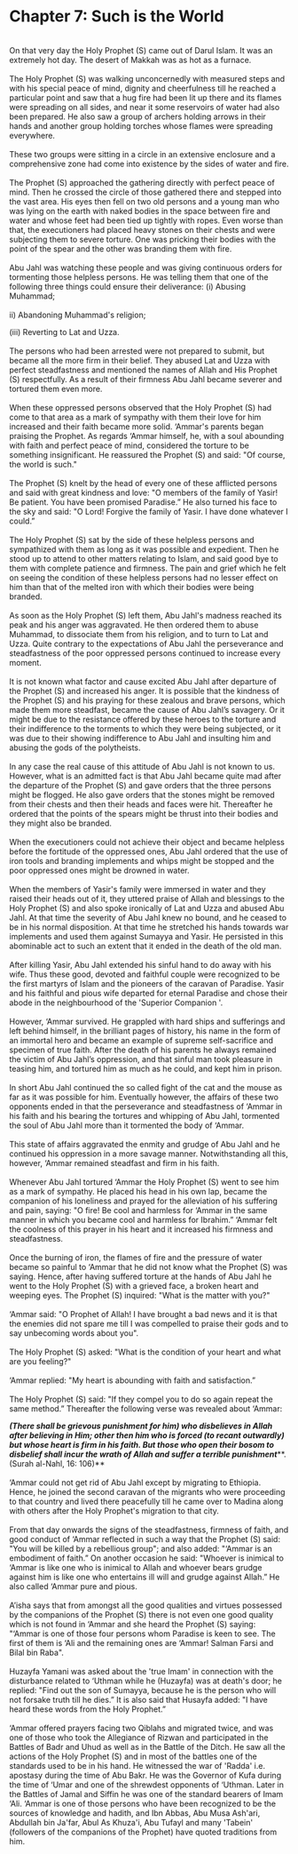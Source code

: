 Chapter 7: Such is the World
============================

   
 On that very day the Holy Prophet (S) came out of Darul Islam. It was
an extremely hot day. The desert of Makkah was as hot as a furnace.  
    
 The Holy Prophet (S) was walking unconcernedly with measured steps and
with his special peace of mind, dignity and cheerfulness till he reached
a particular point and saw that a hug fire had been lit up there and its
flames were spreading on all sides, and near it some reservoirs of water
had also been prepared. He also saw a group of archers holding arrows in
their hands and another group holding torches whose flames were
spreading everywhere.  
    
 These two groups were sitting in a circle in an extensive enclosure and
a comprehensive zone had come into existence by the sides of water and
fire.  
    
 The Prophet (S) approached the gathering directly with perfect peace of
mind. Then he crossed the circle of those gathered there and stepped
into the vast area. His eyes then fell on two old persons and a young
man who was lying on the earth with naked bodies in the space between
fire and water and whose feet had been tied up tightly with ropes. Even
worse than that, the executioners had placed heavy stones on their
chests and were subjecting them to severe torture. One was pricking
their bodies with the point of the spear and the other was branding them
with fire.  
    
 Abu Jahl was watching these people and was giving continuous orders for
tormenting those helpless persons. He was telling them that one of the
following three things could ensure their deliverance: (i) Abusing
Muhammad;  
    
 ii) Abandoning Muhammad's religion;

(iii) Reverting to Lat and Uzza.  
    
 The persons who had been arrested were not prepared to submit, but
became all the more firm in their belief. They abused Lat and Uzza with
perfect steadfastness and mentioned the names of Allah and His Prophet
(S) respectfully. As a result of their firmness Abu Jahl became severer
and tortured them even more.  
    
 When these oppressed persons observed that the Holy Prophet (S) had
come to that area as a mark of sympathy with them their love for him
increased and their faith became more solid. ‘Ammar's parents began
praising the Prophet. As regards ‘Ammar himself, he, with a soul
abounding with faith and perfect peace of mind, considered the torture
to be something insignificant. He reassured the Prophet (S) and said:
"Of course, the world is such."  
    
 The Prophet (S) knelt by the head of every one of these afflicted
persons and said with great kindness and love: "O members of the family
of Yasir! Be patient. You have been promised Paradise.” He also turned
his face to the sky and said: "O Lord! Forgive the family of Yasir. I
have done whatever I could.”  
    
 The Holy Prophet (S) sat by the side of these helpless persons and
sympathized with them as long as it was possible and expedient. Then he
stood up to attend to other matters relating to Islam, and said good bye
to them with complete patience and firmness. The pain and grief which he
felt on seeing the condition of these helpless persons had no lesser
effect on him than that of the melted iron with which their bodies were
being branded.  
    
 As soon as the Holy Prophet (S) left them, Abu Jahl's madness reached
its peak and his anger was aggravated. He then ordered them to abuse
Muhammad, to dissociate them from his religion, and to turn to Lat and
Uzza. Quite contrary to the expectations of Abu Jahl the perseverance
and steadfastness of the poor oppressed persons continued to increase
every moment.  
    
 It is not known what factor and cause excited Abu Jahl after departure
of the Prophet (S) and increased his anger. It is possible that the
kindness of the Prophet (S) and his praying for these zealous and brave
persons, which made them more steadfast, became the cause of Abu Jahl’s
savagery. Or it might be due to the resistance offered by these heroes
to the torture and their indifference to the torments to which they were
being subjected, or it was due to their showing indifference to Abu Jahl
and insulting him and abusing the gods of the polytheists.  
    
 In any case the real cause of this attitude of Abu Jahl is not known to
us. However, what is an admitted fact is that Abu Jahl became quite mad
after the departure of the Prophet (S) and gave orders that the three
persons might be flogged. He also gave orders that the stones might be
removed from their chests and then their heads and faces were hit.
Thereafter he ordered that the points of the spears might be thrust into
their bodies and they might also be branded.  
    
 When the executioners could not achieve their object and became
helpless before the fortitude of the oppressed ones, Abu Jahl ordered
that the use of iron tools and branding implements and whips might be
stopped and the poor oppressed ones might be drowned in water.  
    
 When the members of Yasir's family were immersed in water and they
raised their heads out of it, they uttered praise of Allah and blessings
to the Holy Prophet (S) and also spoke ironically of Lat and Uzza and
abused Abu Jahl. At that time the severity of Abu Jahl knew no bound,
and he ceased to be in his normal disposition. At that time he stretched
his hands towards war implements and used them against Sumayya and
Yasir. He persisted in this abominable act to such an extent that it
ended in the death of the old man.  
    
 After killing Yasir, Abu Jahl extended his sinful hand to do away with
his wife. Thus these good, devoted and faithful couple were recognized
to be the first martyrs of Islam and the pioneers of the caravan of
Paradise. Yasir and his faithful and pious wife departed for eternal
Paradise and chose their abode in the neighbourhood of the 'Superior
Companion '.  
    
 However, ‘Ammar survived. He grappled with hard ships and sufferings
and left behind himself, in the brilliant pages of history, his name in
the form of an immortal hero and became an example of supreme
self-sacrifice and specimen of true faith. After the death of his
parents he always remained the victim of Abu Jahl’s oppression, and that
sinful man took pleasure in teasing him, and tortured him as much as he
could, and kept him in prison.  
    
 In short Abu Jahl continued the so called fight of the cat and the
mouse as far as it was possible for him. Eventually however, the affairs
of these two opponents ended in that the perseverance and steadfastness
of ‘Ammar in his faith and his bearing the tortures and whipping of Abu
Jahl, tormented the soul of Abu Jahl more than it tormented the body of
‘Ammar.  
    
 This state of affairs aggravated the enmity and grudge of Abu Jahl and
he continued his oppression in a more savage manner. Notwithstanding all
this, however, ‘Ammar remained steadfast and firm in his faith.  
    
 Whenever Abu Jahl tortured ‘Ammar the Holy Prophet (S) went to see him
as a mark of sympathy. He placed his head in his own lap, became the
companion of his loneliness and prayed for the alleviation of his
suffering and pain, saying: "O fire! Be cool and harmless for ‘Ammar in
the same manner in which you became cool and harmless for Ibrahim.”
‘Ammar felt the coolness of this prayer in his heart and it increased
his firmness and steadfastness.  
    
 Once the burning of iron, the flames of fire and the pressure of water
became so painful to ‘Ammar that he did not know what the Prophet (S)
was saying. Hence, after having suffered torture at the hands of Abu
Jahl he went to the Holy Prophet (S) with a grieved face, a broken heart
and weeping eyes. The Prophet (S) inquired: "What is the matter with
you?"  
    
 ‘Ammar said: "O Prophet of Allah! I have brought a bad news and it is
that the enemies did not spare me till I was compelled to praise their
gods and to say unbecoming words about you".  
    
 The Holy Prophet (S) asked: "What is the condition of your heart and
what are you feeling?"  
    
 ‘Ammar replied: "My heart is abounding with faith and satisfaction.”  
    
 The Holy Prophet (S) said: "If they compel you to do so again repeat
the same method.” Thereafter the following verse was revealed about
‘Ammar:

***(There shall be grievous punishment for him) who disbelieves in Allah
after believing in Him; other then him who is forced (to recant
outwardly) but whose heart is firm in his faith. But those who open
their bosom to disbelief shall incur the wrath of Allah and suffer a
terrible punishment*****. (Surah al-Nahl, 16: 106)**  
    
 ‘Ammar could not get rid of Abu Jahl except by migrating to Ethiopia.
Hence, he joined the second caravan of the migrants who were proceeding
to that country and lived there peacefully till he came over to Madina
along with others after the Holy Prophet's migration to that city.  
    
 From that day onwards the signs of the steadfastness, firmness of
faith, and good conduct of ‘Ammar reflected in such a way that the
Prophet (S) said: "You will be killed by a rebellious group"; and also
added: "‘Ammar is an embodiment of faith.” On another occasion he said:
"Whoever is inimical to ‘Ammar is like one who is inimical to Allah and
whoever bears grudge against him is like one who entertains ill will and
grudge against Allah.” He also called ‘Ammar pure and pious.  
    
 A’isha says that from amongst all the good qualities and virtues
possessed by the companions of the Prophet (S) there is not even one
good quality which is not found in ‘Ammar and she heard the Prophet (S)
saying: "‘Ammar is one of those four persons whom Paradise is keen to
see. The first of them is ‘Ali and the remaining ones are ‘Ammar! Salman
Farsi and Bilal bin Raba".  
    
 Huzayfa Yamani was asked about the 'true Imam' in connection with the
disturbance related to ‘Uthman while he (Huzayfa) was at death's door;
he replied: "Find out the son of Sumayya, because he is the person who
will not forsake truth till he dies.” It is also said that Husayfa
added: "I have heard these words from the Holy Prophet.”  
    
 ‘Ammar offered prayers facing two Qiblahs and migrated twice, and was
one of those who took the Allegiance of Rizwan and participated in the
Battles of Badr and Uhud as well as in the Battle of the Ditch. He saw
all the actions of the Holy Prophet (S) and in most of the battles one
of the standards used to be in his hand. He witnessed the war of 'Radda'
i.e. apostasy during the time of Abu Bakr. He was the Governor of Kufa
during the time of ‘Umar and one of the shrewdest opponents of ‘Uthman.
Later in the Battles of Jamal and Siffin he was one of the standard
bearers of Imam ‘Ali. ‘Ammar is one of those persons who have been
recognized to be the sources of knowledge and hadith, and Ibn Abbas, Abu
Musa Ash'ari, Abdullah bin Ja'far, Abul As Khuza'i, Abu Tufayl and many
'Tabein' (followers of the companions of the Prophet) have quoted
traditions from him.



